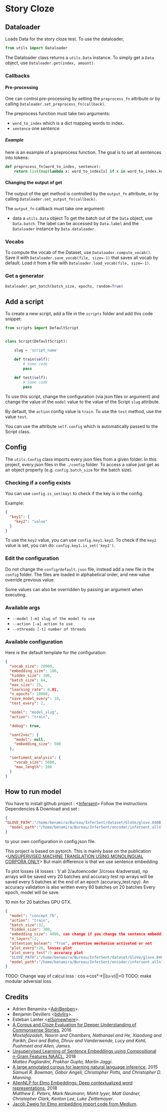 # Story Cloze

## Dataloader
Loads Data for the story cloze test.
To use the dataloader, 
```python
from utils import Dataloader
```
The Dataloader class returns a `utils.Data` instance.
To simply get a `Data` object, use `Dataloader.get(index, amount)`.
### Callbacks
#### Pre-processing
One can control pre-processing by setting the `preprocess_fn` attribute or by calling
`Dataloader.set_preprocess_fn(callback)`.

The preprocess function must take two arguments: 
- `word_to_index` which is a dict mapping words to index.
- `sentence` one sentence

##### Example
here is an example of a preprocess function. The goal is to set all sentences into tokens:

```python
def preprocess_fn(word_to_index, sentence):
    return list(map(lambda x: word_to_index[x] if x in word_to_index.keys() else word_to_index['<unk>'], sentence))
```

#### Changing the output of get
The output of the get method is controlled by the `output_fn` attribute, or by calling
`Dataloader.set_output_fn(callback)`.

The `output_fn` callback must take one argument:
- data a `utils.Data` object 
To get the batch out of the `Data` object, use `Data.batch`. The label can be accessed by `Data.label`
and the `Dataloader` instance by `Data.dataloader`.

### Vocabs
To compute the vocab of the Dataset, use `Dataloader.compute_vocab()`.
Save it with `Dataloader.save_vocab(file, size=-1)` that saves all vocab by default.
Load it from a file with `Dataloader.load_vocab(file, size=-1)`.

### Get a generator
```python
Dataloader.get_batch(batch_size, epochs, random=True)
```

## Add a script
To create a new script, add a file in the `scripts` folder and add this code snippet:
```python
from scripts import DefaultScript


class Script(DefaultScript):

    slug = 'script_name'

    def train(self):
        # Some code
        pass
        
    def test(self):
        # Some code
        pass
```

To use this script, change the configuration (via json files or argument) and change the value
of the `model` value to the value of the Script `slug` attribute. 

By default, the `action` config value is `train`. Tu use the `test` method, use the value `test`.

You can use the attribute `self.config` which is automatically passed to the Script class.

## Config
The `utils.Config` class imports every json files from a given folder.
In this project, every json files in the `./config` folder.
To access a value just get as an object property (e.g. `config.batch_size` for the batch size).

### Checking if a config exists
You can use `config.is_set(key)` to check if the key is in the config.

Example:
```json
{
  "key1": {
    "key2": "value"
  }
}
```

To use the `key2` value, you can use `config.key1.key2`. To check if the `key2` value is set, 
you can do: `config.key1.is_set('key2')`.

### Edit the configuration
Do not change the `config/default.json` file, instead add a new file in the `config` folder.
The files are loaded in alphabetical order, and new value override previous value.

Some values can also be overridden by passing an argument when executing.
### Available args
- `--model [-m] slug of the model to use` 
- `--action [-a] action to use`
- `--nthreads [-t] number of threads`

### Available configuration
Here is the default template for the configuration:
```json
{
  "vocab_size": 20000,
  "embedding_size": 100,
  "hidden_size": 100,
  "batch_size": 64,
  "max_size": 25,
  "learning_rate": 0.01,
  "n_epochs": 10000,
  "save_model_every": 10,
  "test_every": 2,

  "model": "model_slug",
  "action": "train",

  "debug": true,

  "sent2vec": {
    "model": null,
    "embedding_size": 500
  },

  "sentiment_analysis": {
    "vocab_size": 5000,
    "max_length": 100
  }
}
```

## How to run model
You have to install github project : <[Infersent](https://github.com/facebookresearch/InferSent)>
Follow the instructions Dependencies & Download and set :
```json
{
"GLOVE_PATH":"/home/benamira/Bureau/InferSent/dataset/GloVe/glove.840B.300d.txt",
  "model_path":"/home/benamira/Bureau/InferSent/encoder/infersent.allnli.pickle",
}
```
to your own configuration in config.json file.

This project is based on pytorch.
This is mainly base on the publication <[UNSUPERVISED MACHINE TRANSLATION USING MONOLINGUAL CORPORA ONLY](https://arxiv.org/pdf/1711.00043.pdf)>
But main difference is that we use sentence embedding.

To plot losses (4 losses : 1/ all 2/autoencoder 3/cross 4/adversial), np arrays will be saved very 20 batches
and accuracy test np arrays will be saved every 5 batches at the end of an epoch (accuracy_test.npy).
An accuracy validation is also written every 60 batches on 20 batches
Every epoch, model will be save.

10 min for 20 batches GPU GTX.

```json
{
  "model": "concept_fb",
  "action": "train",
  "batch_size":32,
  "hidden_size": 300,
  "embedding_size": 4096, can change if you change the sentence embedding
  "n_layers":2,
  "attention_bolean": "True", attention mechanism activated or not
  "plot_every":20, losses plot
  "plot_every_test":5 accuracy plot
  "GLOVE_PATH":"/home/benamira/Bureau/InferSent/dataset/GloVe/glove.840B.300d.txt",
  "model_path":"/home/benamira/Bureau/InferSent/encoder/infersent.allnli.pickle",
}
```

TODO: Change way of calcul loss : cos->cos²->||(u-v)||=0
TODO: make modular adversial loss

## Credits
- Adrien Benamira <[AdriBenben](https://github.com/AdriBenben)>.
- Benjamin Devillers <[bdvllrs](https://github.com/bdvllrs)>.
- Esteban Lanter <[elSomewhere](https://github.com/elSomewhere)>.
- [A Corpus and Cloze Evaluation for Deeper Understanding of Commonsense Stories](https://arxiv.org/abs/1604.01696), 2016 <br>
_Mostafazadeh, Nasrin  and  Chambers, Nathanael  and  He, Xiaodong  and  Parikh, Devi  and  Batra, Dhruv  and  Vanderwende, Lucy  and  Kohli, Pushmeet  and  Allen, James_.
- [Unsupervised Learning of Sentence Embeddings using Compositional n-Gram Features NAACL](https://arxiv.org/abs/1703.02507),  2018<br>
    _Matteo Pagliardini, Prakhar Gupta, Martin Jaggi_.
- [A large annotated corpus for learning natural language inference](https://nlp.stanford.edu/pubs/snli_paper.pdf), 2015<br>
    _Samuel R. Bowman, Gabor Angeli, Christopher Potts, and Christopher D. Manning_.
- [AllenNLP for Elmo Embeddings: Deep contextualized word representations](https://arxiv.org/abs/1802.05365), 2018<br>
    _Matthew E. Peters, Mark Neumann, Mohit Iyyer, Matt Gardner, Christopher Clark, Kenton Lee, Luke Zettlemoyer_.
- [Jacob Zweig for Elmo embedding import code from Medium](https://towardsdatascience.com/elmo-embeddings-in-keras-with-tensorflow-hub-7eb6f0145440).
